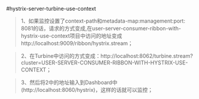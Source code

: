 #hystrix-server-turbine-use-context

>1、如果监控设置了context-path和metadata-map:management:port: 8081的话，请求的方式变成,在user-server-consumer-ribbon-with-hystrix-use-context项目中访问的地址变成http://localhost:9009/ribbon/hystrix.stream；

>2、在Turbine中访问的方式变成：http://localhost:8062/turbine.stream?cluster=USER-SERVER-CONSUMER-RIBBON-WITH-HYSTRIX-USE-CONTEXT；

>3、然后将2中的地址输入到Dashboard中(http://localhost:8060/hystrix)，这样的话就可以监控；